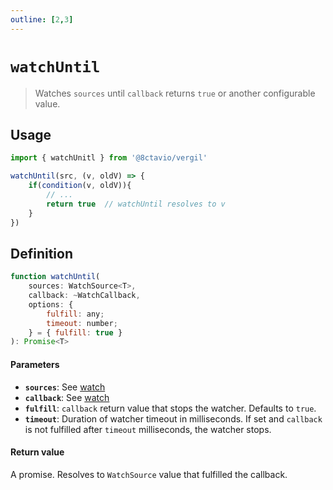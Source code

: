 ```yaml
---
outline: [2,3]
---
```


# `watchUntil`

> Watches `sources` until `callback` returns `true` or another configurable value.

## Usage

```js
import { watchUnitl } from '@8ctavio/vergil'

watchUntil(src, (v, oldV) => {
    if(condition(v, oldV)){
        // ...
        return true  // watchUntil resolves to v
    }
})
```

## Definition

```js
function watchUntil(
    sources: WatchSource<T>,
    callback: ~WatchCallback,
    options: {
        fulfill: any;
        timeout: number;
    } = { fulfill: true }
): Promise<T>
```

#### Parameters

- **`sources`**: See [watch](https://vuejs.org/api/reactivity-core.html#watch)
- **`callback`**: See [watch](https://vuejs.org/api/reactivity-core.html#watch)
- **`fulfill`**: `callback` return value that stops the watcher. Defaults to `true`.
- **`timeout`**: Duration of watcher timeout in milliseconds. If set and `callback` is not fulfilled after `timeout` milliseconds, the watcher stops.

#### Return value

A promise. Resolves to `WatchSource` value that fulfilled the callback.